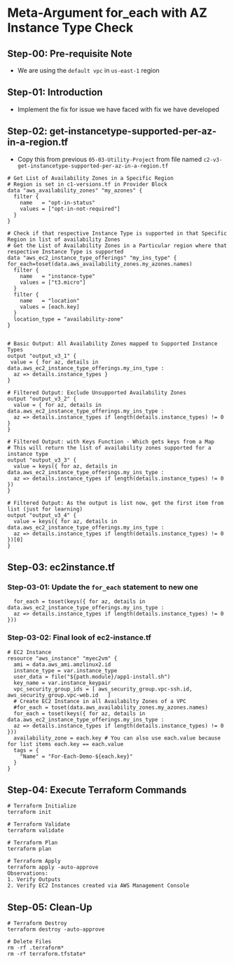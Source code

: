 # Meta-Argument for_each with AZ Instance Type Check

## Step-00: Pre-requisite Note
- We are using the `default vpc` in `us-east-1` region

## Step-01: Introduction
- Implement the fix for issue we have faced  with fix we have developed 

## Step-02: get-instancetype-supported-per-az-in-a-region.tf
- Copy this from previous `05-03-Utility-Project` from file named  `c2-v3-get-instancetype-supported-per-az-in-a-region.tf`
```t
# Get List of Availability Zones in a Specific Region
# Region is set in c1-versions.tf in Provider Block
data "aws_availability_zones" "my_azones" {
  filter {
    name   = "opt-in-status"
    values = ["opt-in-not-required"]
  }
}

# Check if that respective Instance Type is supported in that Specific Region in list of availability Zones
# Get the List of Availability Zones in a Particular region where that respective Instance Type is supported
data "aws_ec2_instance_type_offerings" "my_ins_type" {
for_each=toset(data.aws_availability_zones.my_azones.names)
  filter {
    name   = "instance-type"
    values = ["t3.micro"]
  }
  filter {
    name   = "location"
    values = [each.key]
  }
  location_type = "availability-zone"
}


# Basic Output: All Availability Zones mapped to Supported Instance Types
output "output_v3_1" {
 value = { for az, details in data.aws_ec2_instance_type_offerings.my_ins_type :
  az => details.instance_types }   
}

# Filtered Output: Exclude Unsupported Availability Zones
output "output_v3_2" {
  value = { for az, details in data.aws_ec2_instance_type_offerings.my_ins_type :
  az => details.instance_types if length(details.instance_types) != 0 }
}

# Filtered Output: with Keys Function - Which gets keys from a Map
# This will return the list of availability zones supported for a instance type
output "output_v3_3" {
  value = keys({ for az, details in data.aws_ec2_instance_type_offerings.my_ins_type :
  az => details.instance_types if length(details.instance_types) != 0 }) 
}

# Filtered Output: As the output is list now, get the first item from list (just for learning)
output "output_v3_4" {
  value = keys({ for az, details in data.aws_ec2_instance_type_offerings.my_ins_type :
  az => details.instance_types if length(details.instance_types) != 0 })[0]
}
```

## Step-03: ec2instance.tf
### Step-03-01: Update the `for_each` statement to new one 
```t
  for_each = toset(keys({ for az, details in data.aws_ec2_instance_type_offerings.my_ins_type :
  az => details.instance_types if length(details.instance_types) != 0 }))
```
### Step-03-02: Final look of ec2-instance.tf
```t
# EC2 Instance
resource "aws_instance" "myec2vm" {
  ami = data.aws_ami.amzlinux2.id
  instance_type = var.instance_type
  user_data = file("${path.module}/app1-install.sh")
  key_name = var.instance_keypair
  vpc_security_group_ids = [ aws_security_group.vpc-ssh.id, aws_security_group.vpc-web.id   ]
  # Create EC2 Instance in all Availabilty Zones of a VPC  
  #for_each = toset(data.aws_availability_zones.my_azones.names)
  for_each = toset(keys({ for az, details in data.aws_ec2_instance_type_offerings.my_ins_type :
  az => details.instance_types if length(details.instance_types) != 0 }))
  availability_zone = each.key # You can also use each.value because for list items each.key == each.value
  tags = {
    "Name" = "For-Each-Demo-${each.key}"
  }
}
```

## Step-04: Execute Terraform Commands
```t
# Terraform Initialize
terraform init

# Terraform Validate
terraform validate

# Terraform Plan
terraform plan

# Terraform Apply
terraform apply -auto-approve
Observations:
1. Verify Outputs
2. Verify EC2 Instances created via AWS Management Console
```


## Step-05: Clean-Up
```t
# Terraform Destroy
terraform destroy -auto-approve

# Delete Files
rm -rf .terraform*
rm -rf terraform.tfstate*
```